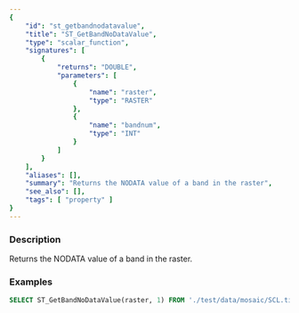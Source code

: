 ```yaml
---
{
    "id": "st_getbandnodatavalue",
    "title": "ST_GetBandNoDataValue",
    "type": "scalar_function",
    "signatures": [
        {
            "returns": "DOUBLE",
            "parameters": [
                {
                    "name": "raster",
                    "type": "RASTER"
                },
                {
                    "name": "bandnum",
                    "type": "INT"
                }
            ]
        }
    ],
    "aliases": [],
    "summary": "Returns the NODATA value of a band in the raster",
    "see_also": [],
    "tags": [ "property" ]
}
---
```


### Description

Returns the NODATA value of a band in the raster.

### Examples

```sql
SELECT ST_GetBandNoDataValue(raster, 1) FROM './test/data/mosaic/SCL.tif-land-clip00.tiff';
```
